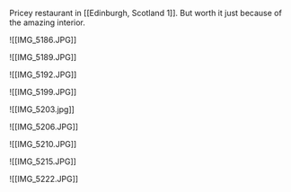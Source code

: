 Pricey restaurant in [[Edinburgh, Scotland 1]]. But worth it just because of the amazing interior.

![[IMG_5186.JPG]]

![[IMG_5189.JPG]]

![[IMG_5192.JPG]]

![[IMG_5199.JPG]]

![[IMG_5203.jpg]]

![[IMG_5206.JPG]]

![[IMG_5210.JPG]]

![[IMG_5215.JPG]]

![[IMG_5222.JPG]]